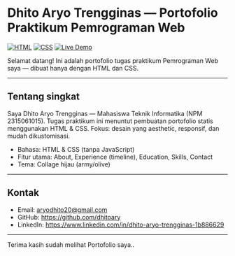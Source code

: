 # Dhito Aryo Trengginas — Portofolio Praktikum Pemrograman Web

[![HTML](https://img.shields.io/badge/HTML-%3E%3D5-orange.svg)](https://developer.mozilla.org/en-US/docs/Web/HTML) [![CSS](https://img.shields.io/badge/CSS-%3E%3D3.0-green.svg)](https://developer.mozilla.org/en-US/docs/Web/CSS) [![Live Demo](https://img.shields.io/badge/Live%20Demo-Open-green.svg)](https://raw.githack.com/dhitoary/PortofolioDhito_Prak.PW/main/DhitoAryoT_Portofolio.html)

Selamat datang! Ini adalah portofolio tugas praktikum Pemrograman Web saya — dibuat hanya dengan HTML dan CSS.

---

## Tentang singkat
Saya Dhito Aryo Trengginas — Mahasiswa Teknik Informatika (NPM 2315061015). Tugas praktikum ini menuntut pembuatan portofolio statis menggunakan HTML & CSS. Fokus: desain yang aesthetic, responsif, dan mudah dikustomisasi.

- Bahasa: HTML & CSS (tanpa JavaScript)
- Fitur utama: About, Experience (timeline), Education, Skills, Contact
- Tema: Collage hijau (army/olive) 

---

## Kontak
- Email: aryodhito20@gmail.com  
- GitHub: https://github.com/dhitoary  
- LinkedIn: https://www.linkedin.com/in/dhito-aryo-trengginas-1b886629

---

Terima kasih sudah melihat Portofolio saya..
